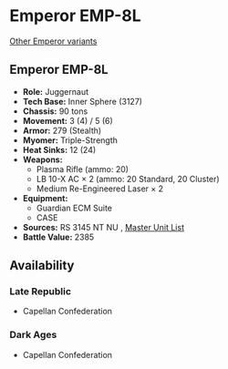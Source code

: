 # Emperor EMP-8L 

[Other Emperor variants](../emperor.md) 

## Emperor EMP-8L 

- **Role:** Juggernaut 
- **Tech Base:** Inner Sphere (3127) 
- **Chassis:** 90 tons 
- **Movement:** 3 (4) / 5 (6) 
- **Armor:** 279 (Stealth) 
- **Myomer:** Triple-Strength 
- **Heat Sinks:** 12 (24) 
- **Weapons:** 
  - Plasma Rifle (ammo: 20) 
  - LB 10-X AC × 2 (ammo: 20 Standard, 20 Cluster) 
  - Medium Re-Engineered Laser × 2 
- **Equipment:** 
  - Guardian ECM Suite 
  - CASE 
- **Sources:** RS 3145 NT NU , [Master Unit List](http://masterunitlist.info/Unit/Details/6851/emperor-emp-8l) 
- **Battle Value:** 2385 

## Availability 

### Late Republic 

- Capellan Confederation 

### Dark Ages 

- Capellan Confederation 

